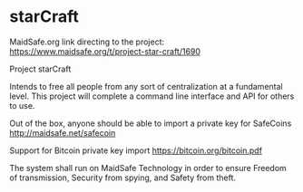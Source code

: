 starCraft
=========
MaidSafe.org link directing to the project: https://www.maidsafe.org/t/project-star-craft/1690

Project starCraft

Intends to free all people from any sort of centralization at a fundamental level. This project will complete a command line interface and API for others to use.

Out of the box, anyone should be able to import a private key for SafeCoins
http://maidsafe.net/safecoin

Support for Bitcoin private key import
https://bitcoin.org/bitcoin.pdf

The system shall run on MaidSafe Technology in order to ensure Freedom of transmission, Security from spying, and Safety from theft.

